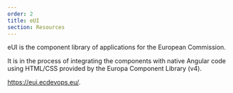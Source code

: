 ```yaml
---
order: 2
title: eUI
section: Resources
---
```

eUI is the component library of applications for the European Commission.

It is in the process of integrating the components with native Angular code using HTML/CSS provided by the Europa Component Library (v4).

https://eui.ecdevops.eu/.
